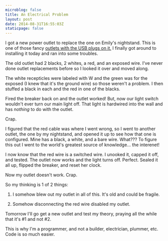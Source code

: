 ```yaml
---
microblog: false
title: An Electrical Problem
layout: post
date: 2014-08-31T16:55:03Z
staticpage: false
---
```


I got a new power outlet to replace the one on Emily's nightstand. This is one of those fancy [outlets with the USB plugs on it.](http://eshop.macsales.com/shop/accessories/power_adapters/USB/in_wall_outlets) I finally got around to installing it today and ran into some troubles.

The old outlet had 2 blacks, 2 whites, a red, and an exposed wire. I've never done outlet replacements before so I looked it over and moved along.

The white recepticles were labeled with W and the green was for the exposed (I knew that it's the ground wire) so those weren't a problem. I then stuffed a black in each and the red in one of the blacks. 

Fired the breaker back on and the outlet worked! But, now our light switch wouldn't ever turn our main light off. That light is hardwired into the wall and has *nothing* to do with the outlet.

Crap.

I figured that the red cable was where I went wrong, so I went to another outlet, the one by my nightstand, and opened it up to see how that one is configured. Mine has a black, a white, and a bare wire. What??? To figure this out I went to the world's greatest source of knowledge... the interenet!

I now know that the red wire is a switched wire. I unooked it, capped it off, and tested. The outlet now works and the light turns off. Perfect. Sealed it all up, flipped the breaker, and reset her clock.

Now my outlet doesn't work. Crap.

So my thinking is 1 of 2 things:

1. I somehow blew out my outlet in all of this. It's old and could be fragile.

2. Somehow disconnecting the red wire disabled my outlet.

Tomorrow I'll go get a new outlet and test my theory, praying all the while that it's #1 and not #2.

This is why I'm a programmer, and not a builder, electrician, plummer, etc. Code is so much easier.